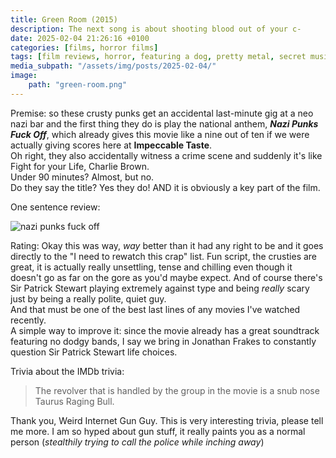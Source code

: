 ```yaml
---
title: Green Room (2015)
description: The next song is about shooting blood out of your c-
date: 2025-02-04 21:26:16 +0100
categories: [films, horror films]
tags: [film reviews, horror, featuring a dog, pretty metal, secret musical, wrong place wrong face, they say the title]
media_subpath: "/assets/img/posts/2025-02-04/"
image:
    path: "green-room.png"
---
```

<span class="reviewsection">Premise:</span> so these crusty punks get an accidental last-minute gig at a neo nazi bar and the first thing they do is play the national anthem, ***Nazi Punks Fuck Off***, which already gives this movie like a nine out of ten if we were actually giving scores here at **Impeccable Taste**.<br/>
Oh right, they also accidentally witness a crime scene and suddenly it's like Fight for your Life, Charlie Brown.<br/>
<span class="reviewsection">Under 90 minutes?</span> Almost, but no.<br/>
<span class="reviewsection">Do they say the title?</span> Yes they do! AND it is obviously a key part of the film.

<span class="reviewsection">One sentence review:</span>

![nazi punks fuck off](green-room.gif)

<span class="reviewsection">Rating:</span> Okay this was way, *way* better than it had any right to be and it goes directly to the "I need to rewatch this crap" list. Fun script, the crusties are great, it is actually really unsettling, tense and chilling even though it doesn't go as far on the gore as you'd maybe expect. And of course there's Sir Patrick Stewart playing extremely against type and being *really* scary just by being a really polite, quiet guy.<br/>
And that must be one of the best last lines of any movies I've watched recently.<br/>
<span class="reviewsection">A simple way to improve it:</span> since the movie already has a great soundtrack featuring no dodgy bands, I say we bring in Jonathan Frakes to constantly question Sir Patrick Stewart life choices.

<span class="reviewsection">Trivia about the IMDb trivia:</span>
> The revolver that is handled by the group in the movie is a snub nose Taurus Raging Bull.

Thank you, Weird Internet Gun Guy. This is very interesting trivia, please tell me more. I am so hyped about gun stuff, it really paints you as a normal person  (*stealthily trying to call the police while inching away*)